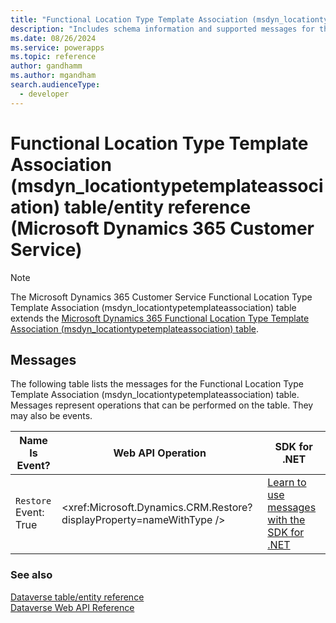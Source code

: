 ```yaml
---
title: "Functional Location Type Template Association (msdyn_locationtypetemplateassociation) table/entity reference (Microsoft Dynamics 365 Customer Service)"
description: "Includes schema information and supported messages for the Functional Location Type Template Association (msdyn_locationtypetemplateassociation) table/entity with Microsoft Dynamics 365 Customer Service."
ms.date: 08/26/2024
ms.service: powerapps
ms.topic: reference
author: gandhamm
ms.author: mgandham
search.audienceType: 
  - developer
---
```


# Functional Location Type Template Association (msdyn_locationtypetemplateassociation) table/entity reference (Microsoft Dynamics 365 Customer Service)



> [!NOTE]
> The Microsoft Dynamics 365 Customer Service Functional Location Type Template Association (msdyn_locationtypetemplateassociation) table extends the [Microsoft Dynamics 365 Functional Location Type Template Association (msdyn_locationtypetemplateassociation) table](/dynamics365/developer/entities/msdyn_locationtypetemplateassociation).


## Messages

The following table lists the messages for the Functional Location Type Template Association (msdyn_locationtypetemplateassociation) table.
Messages represent operations that can be performed on the table. They may also be events.

| Name <br />Is Event? |Web API Operation |SDK for .NET |
| ---- | ----- |----- |
| `Restore`<br />Event: True |<xref:Microsoft.Dynamics.CRM.Restore?displayProperty=nameWithType /> |[Learn to use messages with the SDK for .NET](/power-apps/developer/data-platform/org-service/use-messages)|





### See also

[Dataverse table/entity reference](../about-entity-reference.md)  
[Dataverse Web API Reference](/power-apps/developer/data-platform/webapi/reference/about)   

